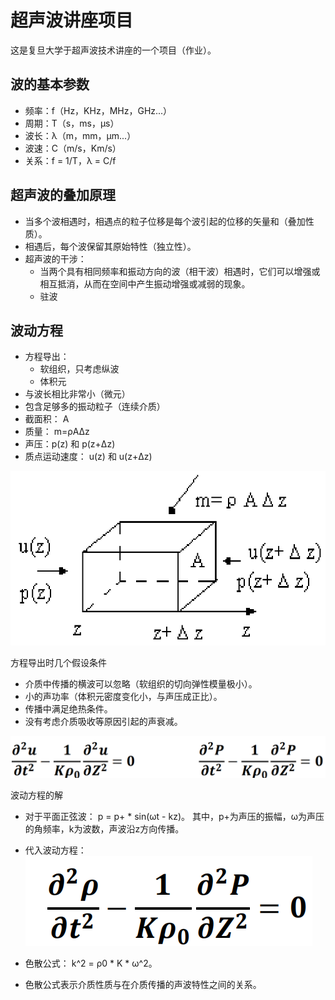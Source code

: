 # 超声波讲座项目
这是复旦大学于超声波技术讲座的一个项目（作业）。

## 波的基本参数
- 频率：f（Hz，KHz，MHz，GHz...）
- 周期：T（s，ms，μs）
- 波长：λ（m，mm，μm...）
- 波速：C（m/s，Km/s）
- 关系：f = 1/T，λ = C/f

## 超声波的叠加原理
- 当多个波相遇时，相遇点的粒子位移是每个波引起的位移的矢量和（叠加性质）。
- 相遇后，每个波保留其原始特性（独立性）。
- 超声波的干涉：
    - 当两个具有相同频率和振动方向的波（相干波）相遇时，它们可以增强或相互抵消，从而在空间中产生振动增强或减弱的现象。
    - 驻波

## 波动方程
- 方程导出：
    - 软组织，只考虑纵波
    - 体积元
- 与波长相比非常小（微元）
- 包含足够多的振动粒子（连续介质）
- 截面积： A
- 质量： m=ρAΔz
- 声压：p(z) 和 p(z+Δz)
- 质点运动速度： u(z) 和 u(z+Δz)

![alt text](image.png)

方程导出时几个假设条件
- 介质中传播的横波可以忽略（软组织的切向弹性模量极小）。
- 小的声功率（体积元密度变化小，与声压成正比）。
- 传播中满足绝热条件。
- 没有考虑介质吸收等原因引起的声衰减。

![alt text](image-1.png)

波动方程的解
- 对于平面正弦波： p = p+ * sin(ωt - kz)。
    其中，p+为声压的振幅，ω为声压的角频率，k为波数，声波沿z方向传播。
- 代入波动方程：
    ![alt text](image-2.png)

- 色散公式： k^2 = ρ0 * K * ω^2。
- 色散公式表示介质性质与在介质传播的声波特性之间的关系。

